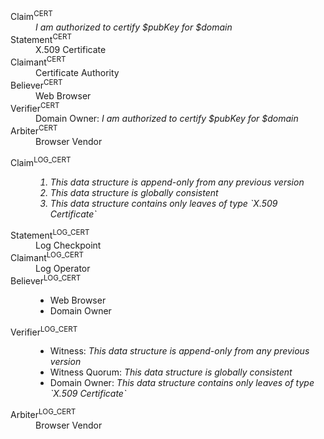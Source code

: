 <dl>
<dt>Claim<sup>CERT</sup></dt>
<dd><i>I am authorized to certify $pubKey for $domain</i></dd>
<dt>Statement<sup>CERT</sup></dt>
<dd>X.509 Certificate</dd>
<dt>Claimant<sup>CERT</sup></dt>
<dd>Certificate Authority</dd>
<dt>Believer<sup>CERT</sup></dt>
<dd>Web Browser</dd>
<dt>Verifier<sup>CERT</sup></dt>
<dd>Domain Owner: <i>I am authorized to certify $pubKey for $domain</i></dd>
<dt>Arbiter<sup>CERT</sup></dt>
<dd>Browser Vendor</dd>
</dl>
<dl>
<dt>Claim<sup>LOG_CERT</sup></dt>
<dd><i><ol><li>This data structure is append-only from any previous version</li><li>This data structure is globally consistent</li><li>This data structure contains only leaves of type `X.509 Certificate`</li></ol></i></dd>
<dt>Statement<sup>LOG_CERT</sup></dt>
<dd>Log Checkpoint</dd>
<dt>Claimant<sup>LOG_CERT</sup></dt>
<dd>Log Operator</dd>
<dt>Believer<sup>LOG_CERT</sup></dt>
<dd><ul><li>Web Browser</li><li>Domain Owner</li></ul></dd>
<dt>Verifier<sup>LOG_CERT</sup></dt>
<dd><ul><li>Witness: <i>This data structure is append-only from any previous version</i></li><li>Witness Quorum: <i>This data structure is globally consistent</i></li><li>Domain Owner: <i>This data structure contains only leaves of type `X.509 Certificate`</i></li></ul></dd>
<dt>Arbiter<sup>LOG_CERT</sup></dt>
<dd>Browser Vendor</dd>
</dl>
